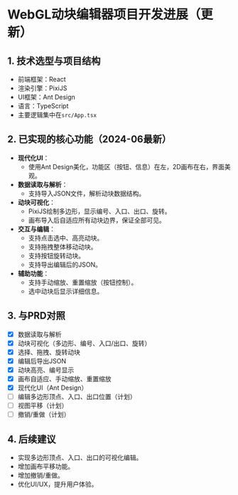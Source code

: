 # WebGL动块编辑器项目开发进展（更新）

## 1. 技术选型与项目结构
- 前端框架：React
- 渲染引擎：PixiJS
- UI框架：Ant Design
- 语言：TypeScript
- 主要逻辑集中在`src/App.tsx`

## 2. 已实现的核心功能（2024-06最新）
- **现代化UI**：
  - 使用Ant Design美化，功能区（按钮、信息）在左，2D画布在右，界面美观。
- **数据读取与解析**：
  - 支持导入JSON文件，解析动块数据结构。
- **动块可视化**：
  - PixiJS绘制多边形，显示编号、入口、出口、旋转。
  - 画布导入后自适应所有动块边界，保证全部可见。
- **交互与编辑**：
  - 支持点击选中、高亮动块。
  - 支持拖拽整体移动动块。
  - 支持按钮旋转动块。
  - 支持导出编辑后的JSON。
- **辅助功能**：
  - 支持手动缩放、重置缩放（按钮控制）。
  - 选中动块后显示详细信息。

## 3. 与PRD对照
- [x] 数据读取与解析
- [x] 动块可视化（多边形、编号、入口/出口、旋转）
- [x] 选择、拖拽、旋转动块
- [x] 编辑后导出JSON
- [x] 动块高亮、编号显示
- [x] 画布自适应、手动缩放、重置缩放
- [x] 现代化UI（Ant Design）
- [ ] 编辑多边形顶点、入口、出口位置（计划）
- [ ] 视图平移（计划）
- [ ] 撤销/重做（计划）

## 4. 后续建议
- 实现多边形顶点、入口、出口的可视化编辑。
- 增加画布平移功能。
- 增加撤销/重做。
- 优化UI/UX，提升用户体验。 